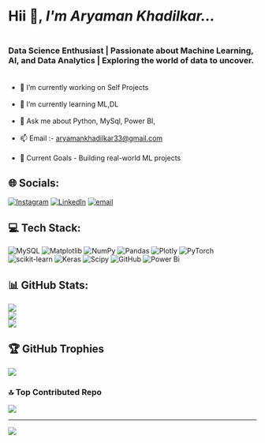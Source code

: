 # Hii 👋, _I'm Aryaman Khadilkar..._
### **<br>Data Science Enthusiast | Passionate about Machine Learning, AI, and Data Analytics | Exploring the world of data to uncover.<br><br>** 

- 🔭 I’m currently working on Self Projects<br><br>
- 🌱 I’m currently learning ML,DL<br><br>
- 💬 Ask me about Python, MySql, Power BI,<br><br>
- 📫 Email :- aryamankhadilkar33@gmail.com<br><br>
- 🚀 Current Goals - Building real-world ML projects


## 🌐 Socials:
[![Instagram](https://img.shields.io/badge/Instagram-%23E4405F.svg?logo=Instagram&logoColor=white)](https://instagram.com/aaryaman.18) [![LinkedIn](https://img.shields.io/badge/LinkedIn-%230077B5.svg?logo=linkedin&logoColor=white)](https://linkedin.com/in/aryaman-khadilkar-6608bb2b7) [![email](https://img.shields.io/badge/Email-D14836?logo=gmail&logoColor=white)](mailto:aryamankhadilkar33@gmail.com) 

## 💻 Tech Stack:
![MySQL](https://img.shields.io/badge/mysql-4479A1.svg?style=flat&logo=mysql&logoColor=white) ![Matplotlib](https://img.shields.io/badge/Matplotlib-%23ffffff.svg?style=flat&logo=Matplotlib&logoColor=black) ![NumPy](https://img.shields.io/badge/numpy-%23013243.svg?style=flat&logo=numpy&logoColor=white) ![Pandas](https://img.shields.io/badge/pandas-%23150458.svg?style=flat&logo=pandas&logoColor=white) ![Plotly](https://img.shields.io/badge/Plotly-%233F4F75.svg?style=flat&logo=plotly&logoColor=white) ![PyTorch](https://img.shields.io/badge/PyTorch-%23EE4C2C.svg?style=flat&logo=PyTorch&logoColor=white) ![scikit-learn](https://img.shields.io/badge/scikit--learn-%23F7931E.svg?style=flat&logo=scikit-learn&logoColor=white) ![Keras](https://img.shields.io/badge/Keras-%23D00000.svg?style=flat&logo=Keras&logoColor=white) ![Scipy](https://img.shields.io/badge/SciPy-%230C55A5.svg?style=flat&logo=scipy&logoColor=%white) ![GitHub](https://img.shields.io/badge/github-%23121011.svg?style=flat&logo=github&logoColor=white) ![Power Bi](https://img.shields.io/badge/power_bi-F2C811?style=flat&logo=powerbi&logoColor=black)
## 📊 GitHub Stats:
![](https://github-readme-stats.vercel.app/api?username=aryaman-dscodes&theme=holi&hide_border=false&include_all_commits=false&count_private=false)<br/>
![](https://nirzak-streak-stats.vercel.app/?user=aryaman-dscodes&theme=holi&hide_border=false)<br/>
![](https://github-readme-stats.vercel.app/api/top-langs/?username=aryaman-dscodes&theme=holi&hide_border=false&include_all_commits=false&count_private=false&layout=compact)

## 🏆 GitHub Trophies
![](https://github-profile-trophy.vercel.app/?username=aryaman-dscodes&theme=radical&no-frame=false&no-bg=false&margin-w=4)

### 🔝 Top Contributed Repo
![](https://github-contributor-stats.vercel.app/api?username=aryaman-dscodes&limit=5&theme=holi&combine_all_yearly_contributions=true)

---
[![](https://visitcount.itsvg.in/api?id=aryaman-dscodes&icon=0&color=0)](https://visitcount.itsvg.in)

<!-- Proudly created with GPRM ( https://gprm.itsvg.in ) -->
